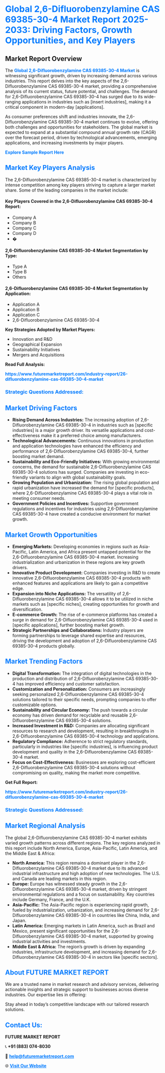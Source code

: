 <h1 style="color: #007BFF;">Global 2,6-Difluorobenzylamine CAS 69385-30-4 Market Report 2025-2033: Driving Factors, Growth Opportunities, and Key Players</h1>

<section id="overview">
<h2>Market Report Overview</h2>
<p>The <a href="https://www.futuremarketreport.com/industry-report/26-difluorobenzylamine-cas-69385-30-4-market" style="color: #007BFF; text-decoration: none;"><strong>Global 2,6-Difluorobenzylamine CAS 69385-30-4 Market</strong></a> is witnessing significant growth, driven by increasing demand across various industries. This report delves into the key aspects of the 2,6-Difluorobenzylamine CAS 69385-30-4 market, providing a comprehensive analysis of its current status, future potential, and challenges. The demand for 2,6-Difluorobenzylamine CAS 69385-30-4 has surged due to its wide-ranging applications in industries such as [insert industries], making it a critical component in modern-day [applications].</p>
<p>As consumer preferences shift and industries innovate, the 2,6-Difluorobenzylamine CAS 69385-30-4 market continues to evolve, offering both challenges and opportunities for stakeholders. The global market is expected to expand at a substantial compound annual growth rate (CAGR) over the forecast period, driven by technological advancements, emerging applications, and increasing investments by major players.</p>
</section>

<section id="overview">
<p><a href="https://www.futuremarketreport.com/request-sample/reportId=112233" style="color: #007BFF; text-decoration: none;"><strong>Explore Sample Report Here</strong></a></p>
</section>

<section id="key-players">
<h2 style="color: #007BFF;">Market Key Players Analysis</h2>
<p>The 2,6-Difluorobenzylamine CAS 69385-30-4 market is characterized by intense competition among key players striving to capture a larger market share. Some of the leading companies in the market include:</p>
<h4>Key Players Covered in the 2,6-Difluorobenzylamine CAS 69385-30-4 Report:</h4>
<ul><li>Company A</li><li>Company B</li><li>Company C</li><li>Company D</li><li>�</li></ul>
<h4>2,6-Difluorobenzylamine CAS 69385-30-4 Market Segmentation by Type:</h4>
<ul><li>Type A</li><li>Type B</li><li>Others</li></ul>

<h4>2,6-Difluorobenzylamine CAS 69385-30-4 Market Segmentation by Application:</h4>
<ul><li>Application A</li><li>Application B</li><li>Application C</li><li>2,6-Difluorobenzylamine CAS 69385-30-4</li></ul>
<p><strong>Key Strategies Adopted by Market Players:</strong></p>
<ul>
<li>Innovation and R&D</li>
<li>Geographical Expansion</li>
<li>Sustainability Initiatives</li>
<li>Mergers and Acquisitions</li>
</ul>
</section>

<section>
<p><strong>Read Full Analysis: </strong></p><a href="https://www.futuremarketreport.com/industry-report/26-difluorobenzylamine-cas-69385-30-4-market" style="color: #007BFF; text-decoration: none;"><strong>https://www.futuremarketreport.com/industry-report/26-difluorobenzylamine-cas-69385-30-4-market</strong></a>
<h3 style="color: #007BFF;">Strategic Questions Addressed:</h3>
</section>

<section id="driving-factors">
<h2 style="color: #007BFF;">Market Driving Factors</h2>
<ul>
<li><strong>Rising Demand Across Industries:</strong> The increasing adoption of 2,6-Difluorobenzylamine CAS 69385-30-4 in industries such as [specific industries] is a major growth driver. Its versatile applications and cost-effectiveness make it a preferred choice among manufacturers.</li>
<li><strong>Technological Advancements:</strong> Continuous innovations in production and application technologies have enhanced the efficiency and performance of 2,6-Difluorobenzylamine CAS 69385-30-4, further boosting market demand.</li>
<li><strong>Sustainability and Eco-Friendly Initiatives:</strong> With growing environmental concerns, the demand for sustainable 2,6-Difluorobenzylamine CAS 69385-30-4 solutions has surged. Companies are investing in eco-friendly variants to align with global sustainability goals.</li>
<li><strong>Growing Population and Urbanization:</strong> The rising global population and rapid urbanization have increased the demand for [specific products], where 2,6-Difluorobenzylamine CAS 69385-30-4 plays a vital role in meeting consumer needs.</li>
<li><strong>Government Policies and Incentives:</strong> Supportive government regulations and incentives for industries using 2,6-Difluorobenzylamine CAS 69385-30-4 have created a conducive environment for market growth.</li>
</ul>
</section>

<section id="growth-opportunities">
<h2 style="color: #007BFF;">Market Growth Opportunities</h2>
<ul>
<li><strong>Emerging Markets:</strong> Developing economies in regions such as Asia-Pacific, Latin America, and Africa present untapped potential for the 2,6-Difluorobenzylamine CAS 69385-30-4 market. Increasing industrialization and urbanization in these regions are key growth drivers.</li>
<li><strong>Innovative Product Development:</strong> Companies investing in R&D to create innovative 2,6-Difluorobenzylamine CAS 69385-30-4 products with enhanced features and applications are likely to gain a competitive edge.</li>
<li><strong>Expansion into Niche Applications:</strong> The versatility of 2,6-Difluorobenzylamine CAS 69385-30-4 allows it to be utilized in niche markets such as [specific niches], creating opportunities for growth and diversification.</li>
<li><strong>E-commerce Growth:</strong> The rise of e-commerce platforms has created a surge in demand for 2,6-Difluorobenzylamine CAS 69385-30-4 used in [specific applications], further boosting market growth.</li>
<li><strong>Strategic Partnerships and Collaborations:</strong> Industry players are forming partnerships to leverage shared expertise and resources, driving the development and adoption of 2,6-Difluorobenzylamine CAS 69385-30-4 products globally.</li>
</ul>
</section>

<section id="trending-factors">
<h2 style="color: #007BFF;">Market Trending Factors</h2>
<ul>
<li><strong>Digital Transformation:</strong> The integration of digital technologies in the production and distribution of 2,6-Difluorobenzylamine CAS 69385-30-4 has improved efficiency and customer satisfaction.</li>
<li><strong>Customization and Personalization:</strong> Consumers are increasingly seeking personalized 2,6-Difluorobenzylamine CAS 69385-30-4 solutions tailored to their specific needs, prompting companies to offer customizable options.</li>
<li><strong>Sustainability and Circular Economy:</strong> The push towards a circular economy has driven demand for recyclable and reusable 2,6-Difluorobenzylamine CAS 69385-30-4 solutions.</li>
<li><strong>Increased Investment in R&D:</strong> Companies are allocating significant resources to research and development, resulting in breakthroughs in 2,6-Difluorobenzylamine CAS 69385-30-4 technology and applications.</li>
<li><strong>Regulatory Compliance:</strong> Adherence to strict regulatory standards, particularly in industries like [specific industries], is influencing product development and quality in the 2,6-Difluorobenzylamine CAS 69385-30-4 market.</li>
<li><strong>Focus on Cost-Effectiveness:</strong> Businesses are exploring cost-efficient 2,6-Difluorobenzylamine CAS 69385-30-4 solutions without compromising on quality, making the market more competitive.</li>
</ul>
</section>

<section>
<p><strong>Get Full Report: </strong></p><a href="https://www.futuremarketreport.com/industry-report/26-difluorobenzylamine-cas-69385-30-4-market" style="color: #007BFF; text-decoration: none;"><strong>https://www.futuremarketreport.com/industry-report/26-difluorobenzylamine-cas-69385-30-4-market</strong></a>
<h3 style="color: #007BFF;">Strategic Questions Addressed:</h3>
</section>


<section id="regional-analysis">
<h2 style="color: #007BFF;">Market Regional Analysis</h2>
<p>The global 2,6-Difluorobenzylamine CAS 69385-30-4 market exhibits varied growth patterns across different regions. The key regions analyzed in this report include North America, Europe, Asia-Pacific, Latin America, and the Middle East & Africa:</p>
<ul>
<li><strong>North America:</strong> This region remains a dominant player in the 2,6-Difluorobenzylamine CAS 69385-30-4 market due to its advanced industrial infrastructure and high adoption of new technologies. The U.S. and Canada are leading markets in this region.</li>
<li><strong>Europe:</strong> Europe has witnessed steady growth in the 2,6-Difluorobenzylamine CAS 69385-30-4 market, driven by stringent environmental regulations and a focus on sustainability. Key countries include Germany, France, and the U.K.</li>
<li><strong>Asia-Pacific:</strong> The Asia-Pacific region is experiencing rapid growth, fueled by industrialization, urbanization, and increasing demand for 2,6-Difluorobenzylamine CAS 69385-30-4 in countries like China, India, and Japan.</li>
<li><strong>Latin America:</strong> Emerging markets in Latin America, such as Brazil and Mexico, present significant opportunities for the 2,6-Difluorobenzylamine CAS 69385-30-4 market, supported by growing industrial activities and investments.</li>
<li><strong>Middle East & Africa:</strong> The region’s growth is driven by expanding industries, infrastructure development, and increasing demand for 2,6-Difluorobenzylamine CAS 69385-30-4 in sectors like [specific sectors].</li>
</ul>
</section>

<footer>
<h2 style="color: #007BFF;">About FUTURE MARKET REPORT</h2>
<p>We are a trusted name in market research and advisory services, delivering actionable insights and strategic support to businesses across diverse industries. Our expertise lies in offering:</p>

<p>Stay ahead in today’s competitive landscape with our tailored research solutions.</p>

<h2 style="color: #007BFF;">Contact Us:</h2>
<p><strong>FUTURE MARKET REPORT</strong></p>
<p>📞 <strong>+91 (883) 074-8030</strong></p>
<p>📧 <strong><a href="mailto:help@futuremarketreport.com" style="color: #007BFF;">help@futuremarketreport.com</a></strong></p>
<p>🌐 <strong><a href="https://www.futuremarketreport.com/" style="color: #007BFF;">Visit Our Website</a></strong></p>
</footer>